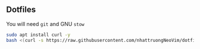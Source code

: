 ## Dotfiles

You will need `git` and GNU `stow`

```bash
sudo apt install curl -y
bash <(curl -s https://raw.githubusercontent.com/nhattruongNeoVim/dotfiles/master/setup.sh)
```
